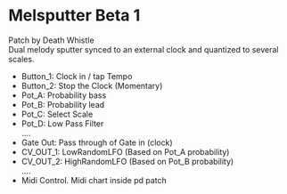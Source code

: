 
# Melsputter Beta 1
Patch by Death Whistle <br/>
Dual melody sputter synced to an external clock and quantized to several scales.

- Button_1: Clock in / tap Tempo
- Button_2: Stop the Clock (Momentary)
- Pot_A: Probability bass
- Pot_B: Probability lead
- Pot_C: Select Scale
- Pot_D: Low Pass Filter <br>
....
- Gate Out: Pass through of Gate in (clock)
- CV_OUT_1: LowRandomLFO (Based on Pot_A probability)
- CV_OUT_2: HighRandomLFO (Based on Pot_B probability) <br>
....
- Midi Control. Midi chart inside pd patch

